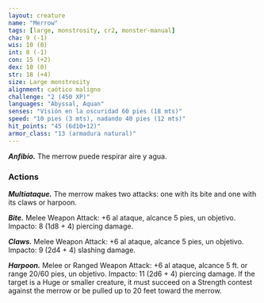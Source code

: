 ```yaml
---
layout: creature
name: "Merrow"
tags: [large, monstrosity, cr2, monster-manual]
cha: 9 (-1)
wis: 10 (0)
int: 8 (-1)
con: 15 (+2)
dex: 10 (0)
str: 18 (+4)
size: Large monstrosity
alignment: caótico maligno
challenge: "2 (450 XP)"
languages: "Abyssal, Aquan"
senses: "Visión en la oscuridad 60 pies (18 mts)"
speed: "10 pies (3 mts), nadando 40 pies (12 mts)"
hit_points: "45 (6d10+12)"
armor_class: "13 (armadura natural)"
---
```


***Anfibio.*** The merrow puede respirar aire y agua.

### Actions

***Multiataque.*** The merrow makes two attacks: one with its bite and one with its claws or harpoon.

***Bite.*** Melee Weapon Attack: +6 al ataque, alcance 5 pies, un objetivo. Impacto: 8 (1d8 + 4) piercing damage.

***Claws.*** Melee Weapon Attack: +6 al ataque, alcance 5 pies, un objetivo. Impacto: 9 (2d4 + 4) slashing damage.

***Harpoon.*** Melee or Ranged Weapon Attack: +6 al ataque, alcance 5 ft. or range 20/60 pies, un objetivo. Impacto: 11 (2d6 + 4) piercing damage. If the target is a Huge or smaller creature, it must succeed on a Strength contest against the merrow or be pulled up to 20 feet toward the merrow.